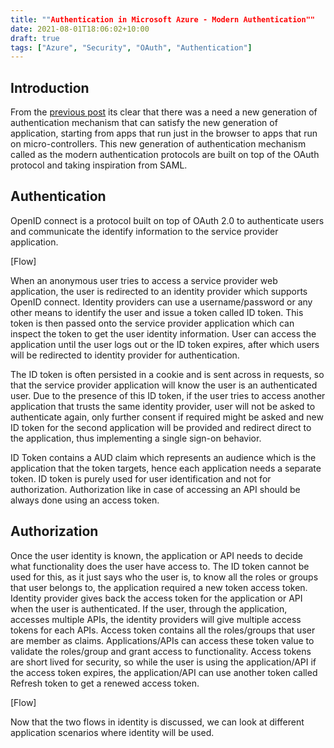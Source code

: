 ```yaml
---
title: ""Authentication in Microsoft Azure - Modern Authentication""
date: 2021-08-01T18:06:02+10:00
draft: true 
tags: ["Azure", "Security", "OAuth", "Authentication"]
---
```


## Introduction
From the [previous post](/content/post/securingusingazure-part1.md) its clear that there was a need a new generation of authentication mechanism that can satisfy the new generation of application, starting from apps that run just in the browser to apps that run on micro-controllers. This new generation of authentication mechanism called as the modern authentication protocols are built on top of the OAuth protocol and taking inspiration from SAML.

## Authentication
OpenID connect is a protocol built on top of OAuth 2.0 to authenticate users and communicate the identify information to the service provider application. 

[Flow]

When an anonymous user tries to access a service provider web application, the user is redirected to an identity provider which supports OpenID connect.  Identity providers can use a username/password or any other means to identify the user and issue a token called ID token. This token is then passed onto the service provider application which can inspect the token to get the user identity information. User can access the application until the user logs out or the ID token expires, after which users will be redirected to identity provider for authentication.

The ID token is often persisted in a cookie and is sent across in requests, so that the service provider application will know the user is an authenticated user. 
Due to the presence of this ID token, if the user tries to access another application that trusts the same identity provider, user will not be asked to authenticate again, only further consent if required might be asked and new ID token for the second application will be provided and redirect direct to the application, thus implementing a single sign-on behavior.

ID Token contains a AUD claim which represents an audience which is the application that the token targets, hence each application needs a separate token. ID token is purely used for user identification and not for authorization. Authorization like in case of accessing an API should be always done using an access token.

## Authorization
Once the user identity is known, the application or API needs to decide what functionality does the user have access to. The ID token cannot be used for this, as it just says who the user is, to know all the roles or groups that user belongs to, the application required a new token access token. Identity provider gives back the access token for the application or API when the user is authenticated. 
If the user, through the application, accesses multiple APIs, the identity providers will give multiple access tokens for each APIs. 
Access token contains all the roles/groups that user are member as claims. Applications/APIs can access these token value to validate the roles/group and grant access to functionality.
Access tokens are short lived for security, so while the user is using the application/API if the access token expires, the application/API can use another token called Refresh token to get a renewed access token. 

[Flow]

Now that the two flows in identity is discussed, we can look at different application scenarios where identity will be used.